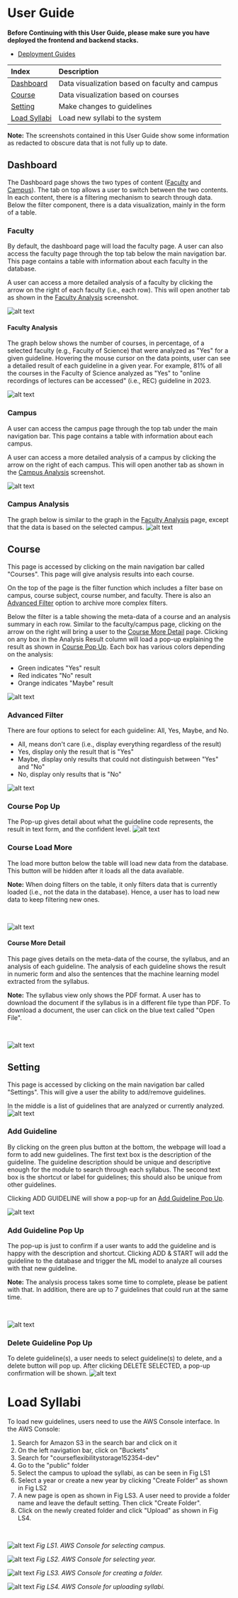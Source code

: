 # User Guide

**Before Continuing with this User Guide, please make sure you have deployed the frontend and backend stacks.**

- [Deployment Guides](./DeploymentGuide.md)

| Index                                        | Description                                           |
| :------------------------------------------  | :---------------------------------------------------- |
| [Dashboard](#Dashboard)                      | Data visualization based on faculty and campus        |
| [Course](#Course)                            | Data visualization based on courses                   |
| [Setting](#Setting)                          | Make changes to guidelines                            |
| [Load Syllabi](#Load-Syllabi)                | Load new syllabi to the system                        |

**Note:** The screenshots contained in this User Guide show some information as redacted to obscure data that is not fully up to date.
<br>

## Dashboard

The Dashboard page shows the two types of content ([Faculty](#Faculty) and [Campus](#Campus)). The tab on top allows a user to switch between the two contents. In each content, there is a filtering mechanism to search through data. Below the filter component, there is a data visualization, mainly in the form of a table.

### Faculty
By default, the dashboard page will load the faculty page. A user can also access the faculty page through the top tab below the main navigation bar. This page contains a table with information about each faculty in the database.

A user can access a more detailed analysis of a faculty by clicking the arrow on the right of each faculty (i.e., each row). This will open another tab as shown in the [Faculty Analysis](#Faculty-Analysis) screenshot.

![alt text](assets/dashboard/dashboard_faculty.png)

#### Faculty Analysis
The graph below shows the number of courses, in percentage, of a selected faculty (e.g., Faculty of Science) that were analyzed as "Yes" for a given guideline. Hovering the mouse cursor on the data points, user can see a detailed result of each guideline in a given year. For example, 81% of all the courses in the Faculty of Science analyzed as "Yes" to "online recordings of lectures can be accessed" (i.e., REC) guideline in 2023.

![alt text](assets/dashboard/dashboard_faculty_data.png)

### Campus
A user can access the campus page through the top tab under the main navigation bar. This page contains a table with information about each campus.

A user can access a more detailed analysis of a campus by clicking the arrow on the right of each campus. This will open another tab as shown in the [Campus Analysis](#Campus-Analysis) screenshot.

![alt text](assets/dashboard/dashboard_campus.png)

### Campus Analysis
The graph below is similar to the graph in the [Faculty Analysis](#Faculty-Analysis) page, except that the data is based on the selected campus.
![alt text](assets/dashboard/dashboard_campus_data.png)

## Course
This page is accessed by clicking on the main navigation bar called "Courses". This page will give analysis results into each course.

On the top of the page is the filter function which includes a filter base on campus, course subject, course number, and faculty. There is also an [Advanced Filter](#Advanced-Filter) option to archive more complex filters. 

Below the filter is a table showing the meta-data of a course and an analysis summary in each row. Similar to the faculty/campus page, clicking on the arrow on the right will bring a user to the [Course More Detail](#Course-More-Detail) page. Clicking on any box in the Analysis Result column will load a pop-up explaining the result as shown in [Course Pop Up](#Course-Pop-Up). Each box has various colors depending on the analysis: 
* Green indicates "Yes" result
* Red indicates "No" result
* Orange indicates "Maybe" result

![alt text](assets/course/course_main.png)

### Advanced Filter
There are four options to select for each guideline: All, Yes, Maybe, and No.
* All, means don't care (i.e., display everything regardless of the result)
* Yes, display only the result that is "Yes"
* Maybe, display only results that could not distinguish between "Yes" and "No"
* No, display only results that is "No"

![alt text](assets/course/course_main_advance_filter.png)

### Course Pop Up
The Pop-up gives detail about what the guideline code represents, the result in text form, and the confident level.
![alt text](assets/course/course_main_info_alert.png)

### Course Load More
The load more button below the table will load new data from the database. This button will be hidden after it loads all the data available.

**Note:** When doing filters on the table, it only filters data that is currently loaded (i.e., not the data in the database). Hence, a user has to load new data to keep filtering new ones.

<br>

![alt text](assets/course/course_main_load_more.png)

#### Course More Detail
This page gives details on the meta-data of the course, the syllabus, and an analysis of each guideline. The analysis of each guideline shows the result in numeric form and also the sentences that the machine learning model extracted from the syllabus. 

**Note:** The syllabus view only shows the PDF format. A user has to download the document if the syllabus is in a different file type than PDF. To download a document, the user can click on the blue text called "Open File".

<br>

![alt text](assets/course/course_data.png)

## Setting
This page is accessed by clicking on the main navigation bar called "Settings". This will give a user the ability to add/remove guidelines.

In the middle is a list of guidelines that are analyzed or currently analyzed.
![alt text](assets/setting/setting_main.png)

### Add Guideline
By clicking on the green plus button at the bottom, the webpage will load a form to add new guidelines. The first text box is the description of the guideline. The guideline description should be unique and descriptive enough for the module to search through each syllabus. The second text box is the shortcut or label for guidelines; this should also be unique from other guidelines.

Clicking ADD GUIDELINE will show a pop-up for an [Add Guideline Pop Up](#Add-Guideline-Pop-Up).

![alt text](assets/setting/setting_main_add_guideline.png)

### Add Guideline Pop Up
The pop-up is just to confirm if a user wants to add the guideline and is happy with the description and shortcut. Clicking ADD & START will add the guideline to the database and trigger the ML model to analyze all courses with that new guideline.

**Note:** The analysis process takes some time to complete, please be patient with that. In addition, there are up to 7 guidelines that could run at the same time.

<br>

![alt text](assets/setting/setting_main_add_guideline_confirmation.png)

### Delete Guideline Pop Up
To delete guideline(s), a user needs to select guideline(s) to delete, and a delete button will pop up. After clicking DELETE SELECTED, a pop-up confirmation will be shown.
![alt text](assets/setting/setting_main_delete_confirmation.png)


# Load Syllabi
To load new guidelines, users need to use the AWS Console interface. In the AWS Console: 
1. Search for Amazon S3 in the search bar and click on it
2. On the left navigation bar, click on "Buckets" 
3. Search for "courseflexibilitystorage152354-dev"
4. Go to the "public" folder
5. Select the campus to upload the syllabi, as can be seen in Fig LS1
6. Select a year or create a new year by clicking "Create Folder" as shown in Fig LS2
7. A new page is open as shown in Fig LS3. A user need to provide a folder name and leave the default setting. Then click "Create Folder".
8. Click on the newly created folder and click "Upload" as shown in Fig LS4.

<br>

![alt text](assets/addGuideline/main_page.png)
*Fig LS1. AWS Console for selecting campus.*
<br>

![alt text](assets/addGuideline/main_page_load.png)
*Fig LS2. AWS Console for selecting year.*
<br>

![alt text](assets/addGuideline/main_page_create_folder.png)
*Fig LS3. AWS Console for creating a folder.*
<br>

![alt text](assets/addGuideline/main_page_load_file.png)
*Fig LS4. AWS Console for uploading syllabi.*
